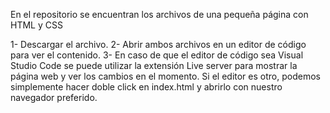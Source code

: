 En el repositorio se encuentran los archivos de una pequeña página con HTML y CSS

1- Descargar el archivo.
2- Abrir ambos archivos en un editor de código para ver el contenido.
3- En caso de que el editor de código sea Visual Studio Code se puede utilizar la extensión Live server para mostrar la página web y ver los cambios en el momento.
Si el editor es otro, podemos simplemente hacer doble click en index.html y abrirlo con nuestro navegador preferido.
